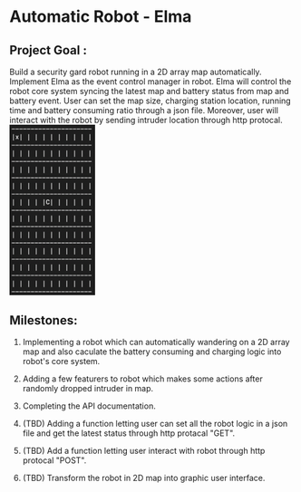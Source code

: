 Automatic Robot - Elma
===


Project Goal :
---
Build a security gard robot running in a 2D array map automatically. Implement Elma as the event control manager in robot. Elma will control the robot core system syncing the latest map and battery status from map and battery event. User can set the map size, charging station location, running time and battery consuming ratio through a json file. Moreover, user will interact with the robot by sending intruder location through http protocal.
<img src="2D-Array-Map.png" alt="GitHub" title="GitHub,Social Coding" width="30%"/>

Milestones:
---

1. Implementing a robot which can automatically wandering on a 2D array map and also caculate the battery consuming and charging logic into robot's core system.

2. Adding a few featurers to robot which makes some actions after randomly dropped intruder in map. 

3. Completing the API documentation.

3. (TBD) Adding a function letting user can set all the robot logic in a json file and get the latest status through http protacal "GET".

4. (TBD) Add a function letting user interact with robot through http protocal "POST".

5. (TBD) Transform the robot in 2D map into graphic user interface.